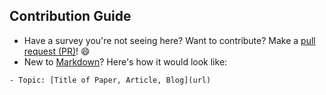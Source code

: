 ## Contribution Guide

- Have a survey you're not seeing here? Want to contribute? Make a [pull request (PR)](https://github.com/eugeneyan/ml-surveys/pulls)! 😄
- New to [Markdown](https://www.markdownguide.org/cheat-sheet/)? Here's how it would look like:

```
- Topic: [Title of Paper, Article, Blog](url)
```
